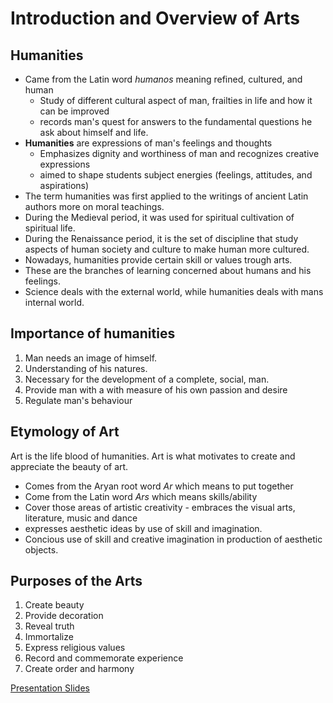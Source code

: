 # Introduction and Overview of Arts

## Humanities

* Came from the Latin word *humanos* meaning refined, cultured, and human
  * Study of different cultural aspect of man, frailties in life and how it can be improved
  * records man's quest for answers to the fundamental questions he ask about himself and life.
* **Humanities** are expressions of man's feelings and thoughts
   * Emphasizes dignity and worthiness of man and recognizes creative expressions
   * aimed to shape students subject energies (feelings, attitudes, and aspirations) 
* The term humanities was first applied to the writings of ancient Latin authors more on moral teachings.
* During the Medieval period, it was used for spiritual cultivation of spiritual life.
* During the Renaissance period, it is the set of discipline that study aspects of human society and culture to make human more cultured.
* Nowadays, humanities provide certain skill or values trough arts.
* These are the branches of learning concerned about humans and his feelings.
* Science deals with the external world, while humanities deals with mans internal world.

## Importance of humanities

1. Man needs an image of himself.
2. Understanding of his natures.
3. Necessary for the development of a complete, social, man.
4. Provide man with a with measure of his own passion and desire
5. Regulate man's behaviour

## Etymology of Art

Art is the life blood of humanities. Art is what motivates to create and appreciate the beauty of art.

* Comes from the Aryan root word *Ar* which means to put together
* Come from the Latin word *Ars* which means skills/ability
* Cover those areas of artistic creativity - embraces the visual arts, literature, music and dance
* expresses aesthetic ideas by use of skill and imagination.
* Concious use of skill and creative imagination in production of aesthetic objects.

## Purposes of the Arts

1. Create beauty
2. Provide decoration
3. Reveal truth
4. Immortalize
5. Express religious values
6. Record and commemorate experience
7. Create order and harmony

[Presentation Slides](modules/IntroductionAndOverviewOfArts.pdf)
